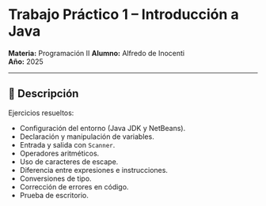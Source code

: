 # Trabajo Práctico 1 – Introducción a Java

**Materia:** Programación II 
**Alumno:** Alfredo de Inocenti  
**Año:** 2025  

---

## 📌 Descripción
Ejercicios resueltos:
- Configuración del entorno (Java JDK y NetBeans).  
- Declaración y manipulación de variables.  
- Entrada y salida con `Scanner`.  
- Operadores aritméticos.  
- Uso de caracteres de escape.  
- Diferencia entre expresiones e instrucciones.  
- Conversiones de tipo.  
- Corrección de errores en código.  
- Prueba de escritorio.  


